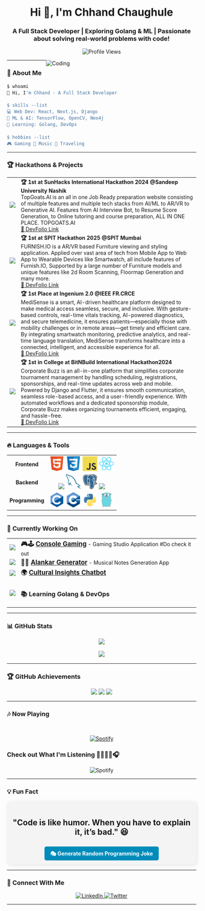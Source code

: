 <h1 align="center">Hi 👋, I'm Chhand Chaughule</h1>
<h3 align="center">A Full Stack Developer | Exploring Golang & ML | Passionate about solving real-world problems with code!</h3>

<p align="center">
  <img src="https://komarev.com/ghpvc/?username=chhand2808&label=Profile%20views&color=0eb418&style=plastic" alt="Profile Views" />
</p>

<img align="right" alt="Coding" width="400" src="https://firebasestorage.googleapis.com/v0/b/basic-django-d77af.appspot.com/o/profile%2Fimg4.jpg?alt=media&token=6d081565-49ea-4c72-9e99-9c61dacf64dc" />

---

### 🚀 **About Me**
```bash
$ whoami
👋 Hi, I'm Chhand - A Full Stack Developer  

$ skills --list
💻 Web Dev: React, Next.js, Django  
🔬 ML & AI: TensorFlow, OpenCV, Neo4j  
🚀 Learning: Golang, DevOps  

$ hobbies --list
🎮 Gaming 🎵 Music 🧜️ Traveling  
```


---

### 🏆 **Hackathons & Projects**
<table>
  <tr>
    <td><img src="https://firebasestorage.googleapis.com/v0/b/basic-django-d77af.appspot.com/o/profile%2Fimg1.jpg?alt=media&token=2354b05e-7b6f-4bbe-9b11-5212b4af28b3" width="100"/></td>
    <td><strong>🏆 1st at SunHacks International Hackathon 2024 @Sandeep University Nashik</strong><br/>TopGoats.AI is an all in one Job Ready preparation website consisting of multiple features and multiple tech stacks from AI/ML to AR/VR to Generative AI. Features from AI Interview Bot, to Resume Score Generation, to Online tutoring and course preparation, ALL IN ONE PLACE. TOPGOATS.AI<br/><a href="https://devfolio.co">🔗 DevFolio Link</a></td>
  </tr>
  <tr>
    <td><img src="https://firebasestorage.googleapis.com/v0/b/basic-django-d77af.appspot.com/o/profile%2Fimg4.jpg?alt=media&token=6d081565-49ea-4c72-9e99-9c61dacf64dc" width="100"/></td>
    <td><strong>🏆 1st at SPIT Hackathon 2025 @SPIT Mumbai</strong><br/>FURNISH.IO is a AR/VR based Furniture viewing and styling application. Applied over vast area of tech from Mobile App to Web App to Wearable Devices like Smartwatch, all include features of Furnish.IO, Supported by a large number of Furniture models and unique features like 2d Room Scanning, Floormap Generation and many more.<br/><a href="https://devfolio.co/projects/furnishio-afda">🔗 DevFolio Link</a></td>
  </tr>
  <tr>
    <td><img src="https://firebasestorage.googleapis.com/v0/b/basic-django-d77af.appspot.com/o/profile%2Fimg3.jpg?alt=media&token=67d9657d-658c-4c52-8fc3-e4849871f678" width="100"/></td>
    <td><strong>🏆 1st Place at Ingenium 2.0 @IEEE FR.CRCE</strong><br/>MediSense is a smart, AI-driven healthcare platform designed to make medical access seamless, secure, and inclusive. With gesture-based controls, real-time vitals tracking, AI-powered diagnostics, and secure telemedicine, it ensures patients—especially those with mobility challenges or in remote areas—get timely and efficient care. By integrating smartwatch monitoring, predictive analytics, and real-time language translation, MediSense transforms healthcare into a connected, intelligent, and accessible experience for all. <br/><a href="https://devfolio.co/projects/medisense-e458">🔗 DevFolio Link</a></td>
  </tr>
  <tr>
    <td><img src="https://firebasestorage.googleapis.com/v0/b/basic-django-d77af.appspot.com/o/profile%2Fimg2.jpg?alt=media&token=7481db95-4abd-4e4f-9ca9-57cd4d1bc4ef" width="100"/></td>
    <td><strong>🏆 1st in College at BitNBuild International Hackathon2024</strong><br/>Corporate Buzz is an all-in-one platform that simplifies corporate tournament management by handling scheduling, registrations, sponsorships, and real-time updates across web and mobile. Powered by Django and Flutter, it ensures smooth communication, seamless role-based access, and a user-friendly experience. With automated workflows and a dedicated sponsorship module, Corporate Buzz makes organizing tournaments efficient, engaging, and hassle-free.<br/><a href="https://devfolio.co/projects/corporate-buzz-c2b4">🔗 DevFolio Link</a></td>
  </tr>
</table>


---

### 🔥 **Languages & Tools**
<table align="center">
<tr>
  <td align="center"> <strong>Frontend</strong> </td>
  <td align="center"> <img src="https://raw.githubusercontent.com/devicons/devicon/master/icons/html5/html5-original.svg" width="40"> 
    <img src="https://raw.githubusercontent.com/devicons/devicon/master/icons/css3/css3-original.svg" width="40">
    <img src="https://raw.githubusercontent.com/devicons/devicon/master/icons/javascript/javascript-original.svg" width="40">
    <img src="https://raw.githubusercontent.com/devicons/devicon/master/icons/react/react-original.svg" width="40">
  </td>
</tr>
<tr>
  <td align="center"> <strong>Backend</strong> </td>
  <td align="center"> <img src="https://www.vectorlogo.zone/logos/firebase/firebase-icon.svg" width="40">
    <img src="https://raw.githubusercontent.com/devicons/devicon/master/icons/mysql/mysql-original.svg" width="40">
    <img src="https://raw.githubusercontent.com/devicons/devicon/master/icons/postgresql/postgresql-original.svg" width="40">
    <img src="https://marketplacedesignoye.s3.ap-south-1.amazonaws.com/mongodb-branding-icon-symbol-logo-vector-_1540.png" width="40">
  </td>
</tr>
<tr>
  <td align="center"> <strong>Programming</strong> </td>
  <td align="center"> <img src="https://raw.githubusercontent.com/devicons/devicon/master/icons/c/c-original.svg" width="40">
    <img src="https://raw.githubusercontent.com/devicons/devicon/master/icons/cplusplus/cplusplus-original.svg" width="40">
    <img src="https://raw.githubusercontent.com/devicons/devicon/master/icons/python/python-original.svg" width="40">
    <img src="https://raw.githubusercontent.com/devicons/devicon/master/icons/go/go-original.svg" width="40">
  </td>
</tr>
</table>

---

### 🚀 **Currently Working On**
<table>
  <tr>
    <td><a href="https://play.google.com/store/apps/details?id=com.consolegaming.consolegaming&pcampaignid=web_share"><img src="https://play-lh.googleusercontent.com/FfZR46R4ElW3JDV0l74Hy1TK0r-_n7vjt4BH7isX6c3cpMeH225CdJi-pkTLXUeQRTc=w480-h960-rw" width="100"/></a></td>
    <td><strong style="font-size: 1.2em;">🎮🕹️ <a href="https://play.google.com/store/apps/details?id=com.consolegaming.consolegaming&pcampaignid=web_share">Console Gaming</a></strong> - Gaming Studio Application #Do check it out</td>
  </tr>
  <tr>
    <td><a href="https://github.com/chhand2808/Alankar-Generator"><img src="https://firebasestorage.googleapis.com/v0/b/basic-django-d77af.appspot.com/o/profile%2F5219c545-90ed-46a7-ba4c-3b8ffe572769.jpg?alt=media&token=6c6a1098-55ae-45db-9c65-cf2aa6610924" width="100"/></a></td>
    <td><strong style="font-size: 1.2em;">🎼🎵 <a href="https://github.com/chhand2808/Alankar-Generator">Alankar Generator</a></strong> - Musical Notes Generation App</td>
  </tr>
  <tr>
    <td><a href="https://github.com/chhand2808/cultural_chatbot"><img src="https://firebasestorage.googleapis.com/v0/b/basic-django-d77af.appspot.com/o/profile%2Fabout_us.png?alt=media&token=54e23002-cd0c-4e73-95ac-47fd3edbbda1" width="100"/></a></td>
    <td><strong style="font-size: 1.2em;">🌍 <a href="https://github.com/chhand2808/cultural_chatbot">Cultural Insights Chatbot</a></strong></td>
  </tr>
  <tr>
    <td><img src="https://firebasestorage.googleapis.com/v0/b/basic-django-d77af.appspot.com/o/profile%2FGroup%2033.png?alt=media&token=32c6e661-9c6e-4495-9fb0-8d0a6bce94fe" width="100"/>
    </td>
    <td><h3>📚 Learning <strong>Golang & DevOps</strong></h3></td>
  </tr>
</table>

---


### 📊 **GitHub Stats**
<p align="center">
  <img src="https://github-profile-trophy.vercel.app/?username=chhand2808&theme=dracula&margin-w=15" />
</p>
<p align="center">
  <img src="https://github-readme-activity-graph.vercel.app/graph?username=chhand2808&theme=github" />
</p>

---

### 🏆 **GitHub Achievements**
<p align="center">
  <img src="https://img.shields.io/github/followers/chhand2808?label=Followers&style=social" />
  <img src="https://img.shields.io/github/stars/chhand2808?label=Stars&style=social" />
  <img src="https://img.shields.io/twitter/follow/chhand2808?style=social" />
</p>

---

### 🎶 **Now Playing**
&nbsp;<div align="center">
  [![Spotify](https://novatorem.vercel.app/api/spotify?background_color=0d1117&border_color=ffffff)](https://open.spotify.com/user/chhand)
</div>
<h3>Check out What I'm Listening 🎼🎵🎸🎷🎧</h3>

<div align="center">

![Spotify](https://spotify-recently-played-readme.vercel.app/api?user=31mbf56ntybnyln5a4qleyp6x47y&width=500)

</div>

---

### 💡 **Fun Fact**
<div align="center" style="background: #f4f4f4; padding: 15px; border-radius: 10px; box-shadow: 2px 2px 10px rgba(0,0,0,0.1);">
  <h2>
    "Code is like humor. When you have to explain it, it’s bad." 😆
  </h2>
  <br/>
  <a href="https://v2.jokeapi.dev/joke/Programming?format=txt&type=single" target="_blank" style="background: #008CBA; color: white; padding: 10px 15px; text-decoration: none; border-radius: 5px; font-weight: bold;">🎭 Generate Random Programming Joke</a>
</div>

---

### 🚀 **Connect With Me**
<div align="center">
  <a href="https://www.linkedin.com/in/chhand-chaughule/">
    <img src="https://img.shields.io/badge/LinkedIn-Connect-blue?style=for-the-badge&logo=linkedin" alt="LinkedIn"/>
  </a>
  <a href="https://devfolio.co/@Chhand_2808">
    <img src="https://img.shields.io/badge/DevFolio-Follow-blue?style=for-the-badge&logo=twitter" alt="Twitter"/>
  </a>
  <br/>
</div>

---
